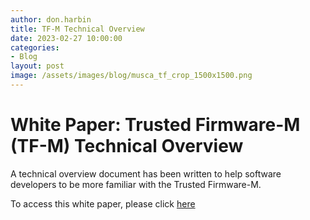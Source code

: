 ```yaml
---
author: don.harbin
title: TF-M Technical Overview
date: 2023-02-27 10:00:00
categories:
- Blog
layout: post
image: /assets/images/blog/musca_tf_crop_1500x1500.png
---
```


**White Paper: Trusted Firmware-M (TF-M) Technical Overview**
=============================================================

A technical overview document has been written to help software developers to be more familiar with the Trusted Firmware-M.

To access this white paper, please click [here](/docs/TrustedFirmware-MTechnicalOverviewQ1-2023.pdf)
